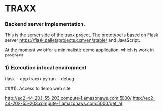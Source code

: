 # TRAXX 
### Backend server implementation.

This is the server side of the traxx project. 
The prototype is based on Flask server https://flask.palletsprojects.com/en/stable/ 
and JavaScript. 

At the moment we offer a minimalistic demo application, 
which is work in progress


### 1).Execution in local environment

flask --app traxxx.py run --debug

###1). Access to demo web site 

http://ec2-44-202-55-203.compute-1.amazonaws.com:5000/
http://ec2-44-202-55-203.compute-1.amazonaws.com:5000/get_all

